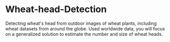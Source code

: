 # Wheat-head-Detection
 Detecting wheat's head from outdoor images of wheat plants, including wheat datasets from around the globe. Used worldwide data, you will focus on a generalized solution to estimate the number and size of wheat heads.
